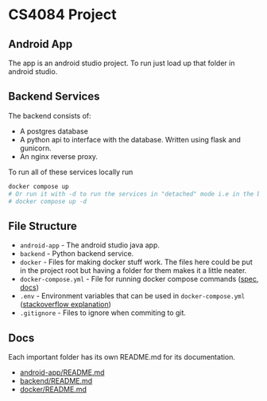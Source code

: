 
# CS4084 Project

## Android App

The app is an android studio project. To run just load up that folder in android
studio. 

## Backend Services

The backend consists of:
- A postgres database
- A python api to interface with the database. Written using flask and gunicorn.
- An nginx reverse proxy.

To run all of these services locally run

```bash
docker compose up
# Or run it with -d to run the services in "detached" mode i.e in the background.
# docker compose up -d 
```

## File Structure

- `android-app` - The android studio java app.
- `backend` - Python backend service.
- `docker` - Files for making docker stuff work. The files here could be put in the project root but having a folder for them makes it a little neater. 
- `docker-compose.yml` - File for running docker compose commands
  ([spec](https://docs.docker.com/compose/compose-file/),
  [docs](https://docs.docker.com/compose/))
- `.env` - Environment variables that can be used in `docker-compose.yml`
  ([stackoverflow explanation](https://stackoverflow.com/questions/29377853/how-to-use-environment-variables-in-docker-compose))
- `.gitignore` - Files to ignore when commiting to git.

## Docs

Each important folder has its own README.md for its documentation.

- [android-app/README.md](android-app)
- [backend/README.md](backend)
- [docker/README.md](docker)
